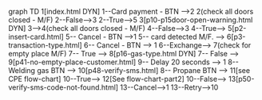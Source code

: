 graph TD
1[index.html DYN]
1--Card payment - BTN -->2
2(check all doors closed - M/F)
2--False-->3
2--True-->5
3[p10-p15door-open-warning.html DYN]
3-->4(check all doors closed - M/F)
4--False-->3
4--True-->
5[p2-insert-card.html]
5-- Cancel - BTN -->1
5-- card detected M/F. -->
6[p3-transaction-type.html]
6-- Cancel - BTN --> 1
6--Exchange-->
7(check for empty place M/F)
7-- True -->
8[p16-gas-type.html DYN]
7-- False -->
9[p41-no-empty-place-customer.html]
9-- Delay 20 seconds --> 1
8-- Welding gas BTN -->
10[p48-verify-sms.html]
8-- Propane BTN -->
11[see CPE flow-chart]
10--True-->
12[See flow-chart-part2]
10--False-->
13[p50-verify-sms-code-not-found.html]
13--Cancel-->1
13--Retry-->10
